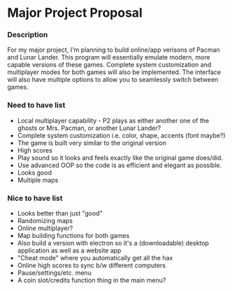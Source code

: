 # Major Project Proposal

### Description
For my major project, I'm planning to build online/app verisons of Pacman and Lunar Lander. This program will essentially emulate modern, more capable versions of these games. Complete system customization and multiplayer modes for both games will also be implemented. The interface will also have multiple options to allow you to seamlessly switch between games.
 
### Need to have list
  - Local multiplayer capability - P2 plays as either another one of the ghosts or Mrs. Pacman, or another Lunar Lander?
  - Complete system customization i.e. color, shape, accents (font maybe?)
  - The game is built very similar to the original version
  - High scores
  - Play sound so it looks and feels exactly like the original game does/did.
  - Use advanced OOP so the code is as efficient and elegant as possible.
  - Looks good
  - Multiple maps
  
### Nice to have list
  - Looks better than just "good"
  - Randomizing maps
  - Online multiplayer?
  - Map building functions for both games
  - Also build a version with electron so it's a (downloadable) desktop application as well as a website app 
  - "Cheat mode" where you automatically get all the hax
  - Online high scores to sync b/w different computers
  - Pause/settings/etc. menu
  - A coin slot/credits function thing in the main menu?